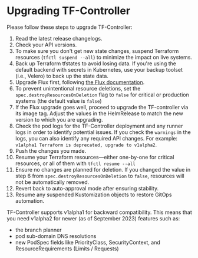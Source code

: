 # Upgrading TF-Controller

Please follow these steps to upgrade TF-Controller:

1. Read the latest release changelogs.
2. Check your API versions.
3. To make sure you don't get new state changes, suspend Terraform resources (`tfctl suspend --all`) to minimize the impact on live systems.
4. Back up Terraform tfstates to avoid losing data. If you're using the default backend with secrets in Kubernetes, use your backup toolset (i.e., Velero) to back up the state data.
5. Upgrade Flux first, following [the Flux documentation](https://fluxcd.io/flux/installation/upgrade/).
6. To prevent unintentional resource deletions, set the `spec.destroyResourcesOnDeletion` flag to `false` for critical or production systems (the default value is `false`)
7. If the Flux upgrade goes well, proceed to upgrade the TF-controller via its image tag. Adjust the values in the HelmRelease to match the new version to which you are upgrading.
8. Check the pod logs for the TF-Controller deployment and any runner logs in order to identify potential issues. If you check the `warnings` in the logs, you can also identify any required API changes. For example:
` v1alpha1 Terraform is deprecated, upgrade to v1alpha2`.
9. Push the changes you made.
10. Resume your Terraform resources—either one-by-one for critical resources, or all of them with `tfctl resume --all`
11. Ensure no changes are planned for deletion. If you changed the value in step 6 from `spec.destroyResourcesOnDeletion` to `false`, resources will not be automatically removed.
12. Revert back to auto-approval mode after ensuring stability.
13. Resume any suspended Kustomization objects to restore GitOps automation.

TF-Controller supports v1alpha1 for backward compatibility. This means that you need v1alpha2 for newer (as of September 2023) features such as:
- the branch planner
- pod sub-domain DNS resolutions
- new PodSpec fields like PriorityClass, SecurityContext, and ResourceRequirements (Limits / Requests)
